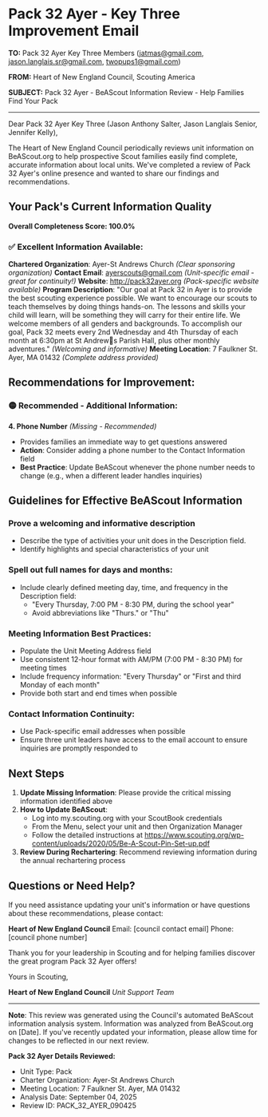 # Pack 32 Ayer - Key Three Improvement Email

**TO:** Pack 32 Ayer Key Three Members (jatmas@gmail.com, jason.langlais.sr@gmail.com, twopups1@gmail.com)

**FROM:** Heart of New England Council, Scouting America

**SUBJECT:** Pack 32 Ayer - BeAScout Information Review - Help Families Find Your Pack

---

Dear Pack 32 Ayer Key Three (Jason Anthony Salter, Jason  Langlais Senior, Jennifer Kelly),

The Heart of New England Council periodically reviews unit information on BeAScout.org to help prospective Scout families easily find complete, accurate information about local units. We've completed a review of Pack 32 Ayer's online presence and wanted to share our findings and recommendations.

## Your Pack's Current Information Quality

**Overall Completeness Score: 100.0%**

### ✅ **Excellent Information Available:**
**Chartered Organization**: Ayer-St Andrews Church *(Clear sponsoring organization)*
**Contact Email**: ayerscouts@gmail.com *(Unit-specific email - great for continuity!)*
**Website**: http://pack32ayer.org *(Pack-specific website available)*
**Program Description**: "Our goal at Pack 32 in Ayer is to provide the best scouting experience possible. We want to encourage our scouts to teach themselves by doing things hands-on. The lessons and skills your child will learn, will be something they will carry for their entire life. We welcome members of all genders and backgrounds. To accomplish our goal, Pack 32 meets every 2nd Wednesday and 4th Thursday of each month at 6:30pm at St Andrews Parish Hall, plus other monthly adventures." *(Welcoming and informative)*
**Meeting Location**: 7 Faulkner St. Ayer, MA 01432 *(Complete address provided)*

## Recommendations for Improvement:

### 🟡 **Recommended - Additional Information:**

**4. Phone Number** *(Missing - Recommended)*
- Provides families an immediate way to get questions answered
- **Action**: Consider adding a phone number to the Contact Information field
- **Best Practice**: Update BeAScout whenever the phone number needs to change (e.g., when a different leader handles inquiries)

## Guidelines for Effective BeAScout Information

### **Prove a welcoming and informative description**
- Describe the type of activities your unit does in the Description field.
- Identify highlights and special characteristics of your unit

### **Spell out full names for days and months:**
- Include clearly defined meeting day, time, and frequency in the Description field:
  - "Every Thursday, 7:00 PM - 8:30 PM, during the school year"
  - Avoid abbreviations like "Thurs." or "Thu"

### **Meeting Information Best Practices:**
- Populate the Unit Meeting Address field
- Use consistent 12-hour format with AM/PM (7:00 PM - 8:30 PM) for meeting times
- Include frequency information: "Every Thursday" or "First and third Monday of each month"
- Provide both start and end times when possible

### **Contact Information Continuity:**
- Use Pack-specific email addresses when possible
- Ensure three unit leaders have access to the email account to ensure inquiries are promptly responded to

## Next Steps

1. **Update Missing Information**: Please provide the critical missing information identified above
2. **How to Update BeAScout**: 
   - Log into my.scouting.org with your ScoutBook credentials
   - From the Menu, select your unit and then Organization Manager
   - Follow the detailed instructions at
     https://www.scouting.org/wp-content/uploads/2020/05/Be-A-Scout-Pin-Set-up.pdf
3. **Review During Rechartering**: Recommend reviewing information during the annual rechartering process

## Questions or Need Help?

If you need assistance updating your unit's information or have questions about these recommendations, please contact:

**Heart of New England Council**
Email: [council contact email]
Phone: [council phone number]

Thank you for your leadership in Scouting and for helping families discover the great program Pack 32 Ayer offers!

Yours in Scouting,

**Heart of New England Council**
*Unit Support Team*

---

**Note**: This review was generated using the Council's automated BeAScout information analysis system. Information was analyzed from BeAScout.org on [Date]. If you've recently updated your information, please allow time for changes to be reflected in our next review.

**Pack 32 Ayer Details Reviewed:**
- Unit Type: Pack
- Charter Organization: Ayer-St Andrews Church
- Meeting Location: 7 Faulkner St. Ayer, MA 01432
- Analysis Date: September 04, 2025
- Review ID: PACK_32_AYER_090425
